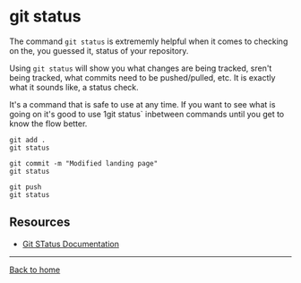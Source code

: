 # git status

The command `git status` is extrememly helpful when it comes to checking on the, you guessed it, status of your repository.

Using `git status` will show you what changes are being tracked, sren't being tracked, what commits need to be pushed/pulled, etc. It is exactly what it sounds like, a status check.

It's a command that is safe to use at any time. If you want to see what is going on it's good to use 1git status` inbetween commands until you get to know the flow better.

```
git add .
git status

git commit -m "Modified landing page"
git status

git push
git status 
```

## Resources

- [Git STatus Documentation](https://git-scm.com/docs/git-status)

---

[Back to home](../README.md)